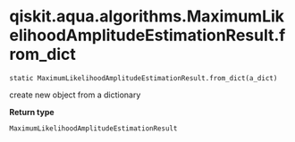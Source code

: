 # qiskit.aqua.algorithms.MaximumLikelihoodAmplitudeEstimationResult.from\_dict

`static MaximumLikelihoodAmplitudeEstimationResult.from_dict(a_dict)`

create new object from a dictionary

**Return type**

`MaximumLikelihoodAmplitudeEstimationResult`
